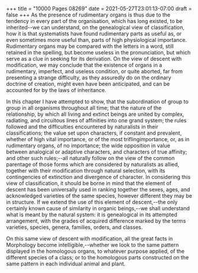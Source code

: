 +++
title = "10000 Pages 08269"
date = 2021-05-27T23:01:13-07:00
draft = false
+++
As the presence of rudimentary organs is thus due to the tendency in every part of the organisation, which has long existed, to be inherited--we can understand, on the genealogical view of classification, how it is that systematists have found rudimentary parts as useful as, or even sometimes more useful than, parts of high physiological importance. Rudimentary organs may be compared with the letters in a word, still retained in the spelling, but become useless in the pronunciation, but which serve as a clue in seeking for its derivation. On the view of descent with modification, we may conclude that the existence of organs in a rudimentary, imperfect, and useless condition, or quite aborted, far from presenting a strange difficulty, as they assuredly do on the ordinary doctrine of creation, might even have been anticipated, and can be accounted for by the laws of inheritance.

In this chapter I have attempted to show, that the subordination of group to group in all organisms throughout all time; that the nature of the relationship, by which all living and extinct beings are united by complex, radiating, and circuitous lines of affinities into one grand system; the rules followed and the difficulties encountered by naturalists in their classifications; the value set upon characters, if constant and prevalent, whether of high vital importance, or of the most triflingimportance, or, as in rudimentary organs, of no importance; the wide opposition in value between analogical or adaptive characters, and characters of true affinity; and other such rules;--all naturally follow on the view of the common parentage of those forms which are considered by naturalists as allied, together with their modification through natural selection, with its contingencies of extinction and divergence of character. In considering this view of classification, it should be borne in mind that the element of descent has been universally used in ranking together the sexes, ages, and acknowledged varieties of the same species, however different they may be in structure. If we extend the use of this element of descent,--the only certainly known cause of similarity in organic beings,--we shall understand what is meant by the natural system: it is genealogical in its attempted arrangement, with the grades of acquired difference marked by the terms varieties, species, genera, families, orders, and classes.

On this same view of descent with modification, all the great facts in Morphology become intelligible,--whether we look to the same pattern displayed in the homologous organs, to whatever purpose applied, of the different species of a class; or to the homologous parts constructed on the same pattern in each individual animal and plant.
